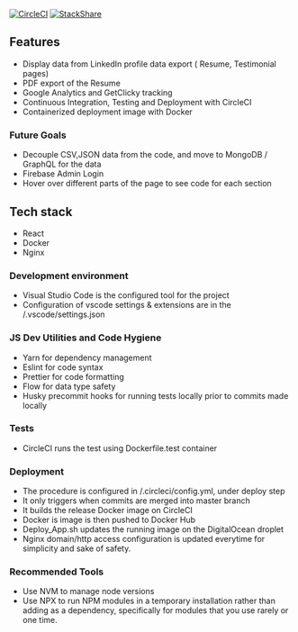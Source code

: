[![CircleCI](https://circleci.com/gh/ayildirim/bio2.svg?style=svg)](https://circleci.com/gh/ayildirim/bio2)
[![StackShare](https://img.shields.io/badge/tech-stack-0690fa.svg?style=flat)](https://stackshare.io/ayildirim/portfolio-page)

## Features
- Display data from LinkedIn profile data export ( Resume, Testimonial pages)
- PDF export of the Resume
- Google Analytics and GetClicky tracking
- Continuous Integration, Testing and Deployment with CircleCI
- Containerized deployment image with Docker

### Future Goals
- Decouple CSV,JSON data from the code, and move to MongoDB / GraphQL for the data
- Firebase Admin Login
- Hover over different parts of the page to see code for each section

## Tech stack
- React
- Docker
- Nginx

### Development environment
- Visual Studio Code is the configured tool for the project
- Configuration of vscode settings & extensions are in the /.vscode/settings.json

### JS Dev Utilities and Code Hygiene
- Yarn for dependency management
- Eslint for code syntax
- Prettier for code formatting
- Flow for data type safety
- Husky precommit hooks for running tests locally prior to commits made locally

### Tests
- CircleCI runs the test using Dockerfile.test container

### Deployment
- The procedure is configured in /.circleci/config.yml, under deploy step
- It only triggers when commits are merged into master branch
- It builds the release Docker image on CircleCI
- Docker is image is then pushed to Docker Hub
- Deploy_App.sh updates the running image on the DigitalOcean droplet
- Nginx domain/http access configuration is updated everytime for simplicity and sake of safety.

### Recommended Tools
- Use NVM to manage node versions
- Use NPX to run NPM modules in a temporary installation rather than adding as a dependency, specifically for modules that you use rarely or one time.
